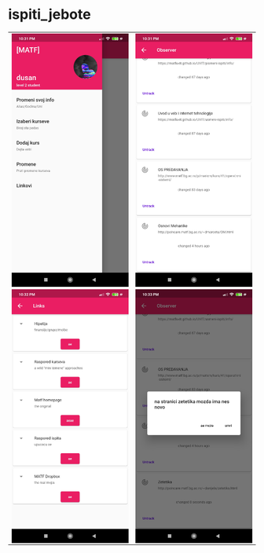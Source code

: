 # ispiti_jebote
|||
|---|---|
|<img src="https://github.com/duki/ispiti_jebote/blob/master/screenshots/1.jpg" alt="drawing" width="250" style="display:block"/>| <img src="https://github.com/duki/ispiti_jebote/blob/master/screenshots/2.jpg" alt="drawing" width="250" style="display:block"/>|
|<img src="https://github.com/duki/ispiti_jebote/blob/master/screenshots/3.jpg" alt="drawing" width="250" style="display:block"/>|<img src="https://github.com/duki/ispiti_jebote/blob/master/screenshots/4.jpg" alt="drawing" width="250" style="display:block"/>|
